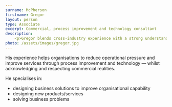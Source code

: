 ```yaml
---
surname: McPherson
firstname: Gregor
layout: person
type: Associate
excerpt: Commercial, process improvement and technology consultant
description: 
    <p>Gregor blends cross-industry experience with a strong understanding of all aspects of business from strategy to psychology.</p>
photo: /assets/images/gregor.jpg
---
```

<p>His experience helps organisations to reduce operational pressure and improve services through process improvement and technology &mdash; whilst acknowledging and respecting commercial realities.</p>

<p>He specialises in:</p>
<ul>
    <li>designing business solutions to improve organisational capability</li>
    <li>designing new products/services</li>
    <li>solving business problems</li>
</ul>